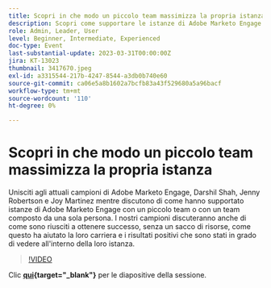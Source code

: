 ```yaml
---
title: Scopri in che modo un piccolo team massimizza la propria istanza Adobe Marketo Engage
description: Scopri come supportare le istanze di Adobe Marketo Engage con un piccolo team o un team di uno di essi.
role: Admin, Leader, User
level: Beginner, Intermediate, Experienced
doc-type: Event
last-substantial-update: 2023-03-31T00:00:00Z
jira: KT-13023
thumbnail: 3417670.jpeg
exl-id: a3315544-217b-4247-8544-a3db0b740e60
source-git-commit: ca06e5a8b1602a7bcfb83a43f529680a5a96bacf
workflow-type: tm+mt
source-wordcount: '110'
ht-degree: 0%

---
```


# Scopri in che modo un piccolo team massimizza la propria istanza

Unisciti agli attuali campioni di Adobe Marketo Engage, Darshil Shah, Jenny Robertson e Joy Martinez mentre discutono di come hanno supportato istanze di Adobe Marketo Engage con un piccolo team o con un team composto da una sola persona. I nostri campioni discuteranno anche di come sono riusciti a ottenere successo, senza un sacco di risorse, come questo ha aiutato la loro carriera e i risultati positivi che sono stati in grado di vedere all&#39;interno della loro istanza.

>[!VIDEO](https://video.tv.adobe.com/v/3417670/?quality=12&learn=on)

Clic **[qui](assets/small-team-instance.pdf){target="_blank"}** per le diapositive della sessione.
